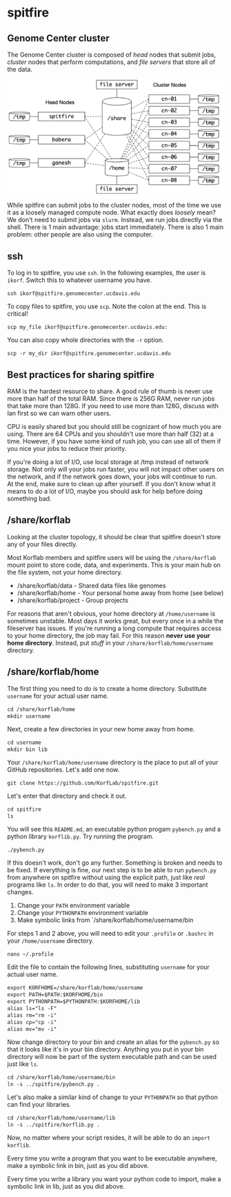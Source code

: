 spitfire
========

## Genome Center cluster ##

The Genome Center cluster is composed of _head_ nodes that submit jobs,
_cluster_ nodes that perform computations, and _file servers_ that
store all of the data.

![Cluster Topology](cluster.png)

While spitfire can submit jobs to the cluster
nodes, most of the time we use it as a loosely managed compute node.
What exactly does _loosely_ mean? We don't need to submit jobs via
`slurm`. Instead, we run jobs directly via the shell. There is 1 main
advantage: jobs start immediately. There is also 1 main problem:
other people are also using the computer.


## ssh ##

To log in to spitfire, you use `ssh`. In the following examples, the
user is `ikorf`. Switch this to whatever username you have.

	ssh ikorf@spitfire.genomecenter.ucdavis.edu

To copy files to spitfire, you use `scp`. Note the colon at the end.
This is critical!

	scp my_file ikorf@spitfire.genomecenter.ucdavis.edu:

You can also copy whole directories with the `-r` option.

	scp -r my_dir ikorf@spitfire.genomecenter.ucdavis.edu

## Best practices for sharing spitfire ##

RAM is the hardest resource to share. A good rule of thumb is never use
more than half of the total RAM. Since there is 256G RAM, never run jobs
that take more than 128G. If you need to use more than 128G, discuss
with Ian first so we can warn other users.

CPU is easily shared but you should still be cognizant of how much you
are using. There are 64 CPUs and you shouldn't use more than half (32)
at a time. However, if you have some kind of rush job, you can use all
of them if you nice your jobs to reduce their priority.

If you're doing a lot of I/O, use local storage at /tmp instead of
network storage. Not only will your jobs run faster, you will not impact
other users on the network, and if the network goes down, your jobs will
continue to run. At the end, make sure to clean up after yourself. If
you don't know what it means to do a lot of I/O, maybe you should ask
for help before doing something bad.

## /share/korflab ##

Looking at the cluster topology, it should be clear that spitfire
doesn't store any of your files directly.

Most Korflab members and spitfire users will be using the
`/share/korflab` mount point to store code, data, and experiments. This
is your main hub on the file system, not your home directory.

+ /share/korflab/data - Shared data files like genomes
+ /share/korflab/home - Your personal home away from home (see below)
+ /share/korflab/project - Group projects

For reasons that aren't obvious, your home directory at `/home/username`
is sometimes unstable. Most days it works great, but every once in a
while the fileserver has issues. If you're running a long compute that
requires access to your home directory, the job may fail. For this
reason **never use your home directory**. Instead, put _stuff_ in your
`/share/korflab/home/username` directory.

## /share/korflab/home ##

The first thing you need to do is to create a home directory. Substitute
`username` for your actual user name.

	cd /share/korflab/home
	mkdir username

Next, create a few directories in your new home away from home.

	cd username
	mkdir bin lib

Your `/share/korflab/home/username` directory is the place to put all of
your GitHub repositories. Let's add one now.

	git clone https://github.com/KorfLab/spitfire.git

Let's enter that directory and check it out.

	cd spitfire
	ls

You will see this `README.md`, an executable python progam `pybench.py`
and a python library `korflib.py`. Try running the program.

	./pybench.py

If this doesn't work, don't go any further. Something is broken and
needs to be fixed. If everything is fine, our next step is to be able to
run `pybench.py` from anywhere on spitfire without using the explicit
path, just like _real_ programs like `ls`. In order to do that, you will
need to make 3 important changes.

1. Change your `PATH` environment variable
2. Change your `PYTHONPATH` environment variable
3. Make symbolic links from `/share/korflab/home/username/bin

For steps 1 and 2 above, you will need to edit your `.profile` or
`.bashrc` in your `/home/username` directory. 

	nano ~/.profile

Edit the file to contain the following lines, substituting `username`
for your actual user name.

	export KORFHOME=/share/korflab/home/username
	export PATH=$PATH:$KORFHOME/bin
	export PYTHONPATH=$PYTHONPATH:$KORFHOME/lib
	alias ls="ls -F"
	alias rm="rm -i"
	alias cp="cp -i"
	alias mv="mv -i"

Now change directory to your bin and create an alias for the
`pybench.py` so that it looks like it's in your bin directory. Anything
you put in your bin directory will now be part of the system executable
path and can be used just like `ls`.

	cd /share/korflab/home/username/bin
	ln -s ../spitfire/pybench.py .

Let's also make a similar kind of change to your `PYTHONPATH` so that
python can find your libraries.

	cd /share/korflab/home/username/lib
	ln -s ../spitfire/korflib.py .

Now, no matter where your script resides, it will be able to do an
`import korflib`.

Every time you write a program that you want to be executable anywhere,
make a symbolic link in bin, just as you did above.

Every time you write a library you want your python code to import, make
a symbolic link in lib, just as you did above.
